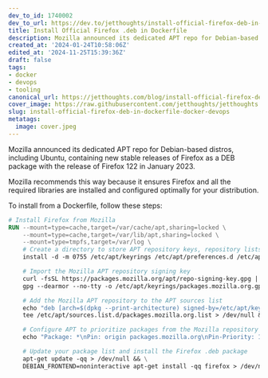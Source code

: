```yaml
---
dev_to_id: 1740002
dev_to_url: https://dev.to/jetthoughts/install-official-firefox-deb-in-dockerfile-12pb
title: Install Official Firefox .deb in Dockerfile
description: Mozilla announced its dedicated APT repo for Debian-based distros, including Ubuntu, containing new...
created_at: '2024-01-24T10:58:06Z'
edited_at: '2024-11-25T15:39:36Z'
draft: false
tags:
- docker
- devops
- tooling
canonical_url: https://jetthoughts.com/blog/install-official-firefox-deb-in-dockerfile-docker-devops/
cover_image: https://raw.githubusercontent.com/jetthoughts/jetthoughts.github.io/master/content/blog/install-official-firefox-deb-in-dockerfile-docker-devops/cover.jpeg
slug: install-official-firefox-deb-in-dockerfile-docker-devops
metatags:
  image: cover.jpeg
---
```

Mozilla announced its dedicated APT repo for Debian-based distros, including Ubuntu, containing new stable releases of Firefox as a DEB package with the release of Firefox 122 in January 2023.

Mozilla recommends this way because it ensures Firefox and all the required libraries are installed and configured optimally for your distribution.

To install from a Dockerfile, follow these steps:


```dockerfile
# Install Firefox from Mozilla
RUN --mount=type=cache,target=/var/cache/apt,sharing=locked \
    --mount=type=cache,target=/var/lib/apt,sharing=locked \
    --mount=type=tmpfs,target=/var/log \
    # Create a directory to store APT repository keys, repository lists, and preferences if they don't exist
    install -d -m 0755 /etc/apt/keyrings /etc/apt/preferences.d /etc/apt/sources.list.d > /dev/null && \

    # Import the Mozilla APT repository signing key
    curl -fsSL https://packages.mozilla.org/apt/repo-signing-key.gpg |  \
    gpg --dearmor --no-tty -o /etc/apt/keyrings/packages.mozilla.org.gpg > /dev/null && \

    # Add the Mozilla APT repository to the APT sources list
    echo "deb [arch=$(dpkg --print-architecture) signed-by=/etc/apt/keyrings/packages.mozilla.org.gpg] https://packages.mozilla.org/apt mozilla main" |  \
    tee /etc/apt/sources.list.d/packages.mozilla.org.list > /dev/null && \

    # Configure APT to prioritize packages from the Mozilla repository
    echo "Package: *\nPin: origin packages.mozilla.org\nPin-Priority: 1000\n\n" | tee /etc/apt/preferences.d/mozilla > /dev/null && \

    # Update your package list and install the Firefox .deb package
    apt-get update -qq > /dev/null && \
    DEBIAN_FRONTEND=noninteractive apt-get install -qq firefox > /dev/null
```